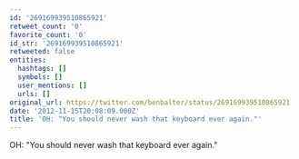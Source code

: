 ```yaml
---
id: '269169939510865921'
retweet_count: '0'
favorite_count: '0'
id_str: '269169939510865921'
retweeted: false
entities:
  hashtags: []
  symbols: []
  user_mentions: []
  urls: []
original_url: https://twitter.com/benbalter/status/269169939510865921
date: '2012-11-15T20:08:09.000Z'
title: 'OH: "You should never wash that keyboard ever again."'
---
```


OH: "You should never wash that keyboard ever again."